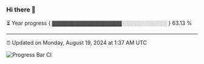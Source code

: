 ### Hi there 👋

⏳ Year progress { ▓▓▓▓▓▓▓▓▓▓▓▓▓▓▓▓▓▓░░░░░░░░░░░░ } 63.13 %

---

⏰ Updated on Monday, August 19, 2024 at 1:37 AM UTC

![Progress Bar CI](https://github.com/arthurbuhl/arthurbuhl/workflows/Progress%20Bar%20CI/badge.svg)
